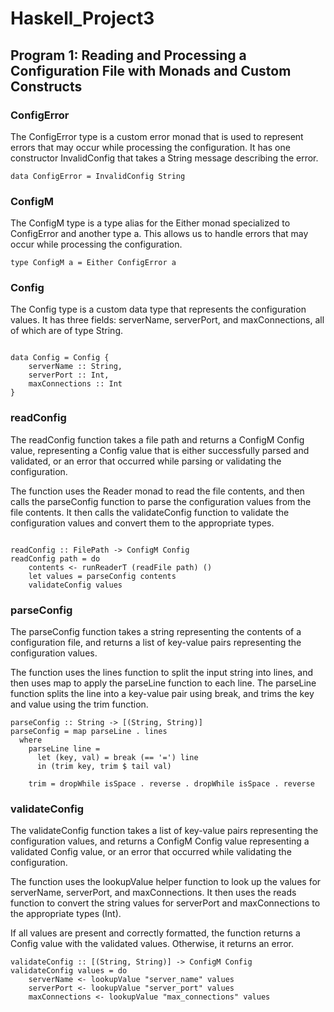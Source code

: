 # Haskell_Project3
## Program 1: Reading and Processing a Configuration File with Monads and Custom Constructs

### ConfigError

The ConfigError type is a custom error monad that is used to represent errors that may occur while processing the configuration. It has one constructor InvalidConfig that takes a String message describing the error.

```
data ConfigError = InvalidConfig String
```
### ConfigM

The ConfigM type is a type alias for the Either monad specialized to ConfigError and another type a. This allows us to handle errors that may occur while processing the configuration.

```
type ConfigM a = Either ConfigError a
```

### Config

The Config type is a custom data type that represents the configuration values. It has three fields: serverName, serverPort, and maxConnections, all of which are of type String.

```

data Config = Config {
    serverName :: String,
    serverPort :: Int,
    maxConnections :: Int
}

```
### readConfig

The readConfig function takes a file path and returns a ConfigM Config value, representing a Config value that is either successfully parsed and validated, or an error that occurred while parsing or validating the configuration.

The function uses the Reader monad to read the file contents, and then calls the parseConfig function to parse the configuration values from the file contents. It then calls the validateConfig function to validate the configuration values and convert them to the appropriate types.

```

readConfig :: FilePath -> ConfigM Config
readConfig path = do
    contents <- runReaderT (readFile path) ()
    let values = parseConfig contents
    validateConfig values
```

### parseConfig

The parseConfig function takes a string representing the contents of a configuration file, and returns a list of key-value pairs representing the configuration values.

The function uses the lines function to split the input string into lines, and then uses map to apply the parseLine function to each line. The parseLine function splits the line into a key-value pair using break, and trims the key and value using the trim function.

```
parseConfig :: String -> [(String, String)]
parseConfig = map parseLine . lines
  where
    parseLine line =
      let (key, val) = break (== '=') line
      in (trim key, trim $ tail val)

    trim = dropWhile isSpace . reverse . dropWhile isSpace . reverse
```


### validateConfig

The validateConfig function takes a list of key-value pairs representing the configuration values, and returns a ConfigM Config value representing a validated Config value, or an error that occurred while validating the configuration.

The function uses the lookupValue helper function to look up the values for serverName, serverPort, and maxConnections. It then uses the reads function to convert the string values for serverPort and maxConnections to the appropriate types (Int).

If all values are present and correctly formatted, the function returns a Config value with the validated values. Otherwise, it returns an error.

```
validateConfig :: [(String, String)] -> ConfigM Config
validateConfig values = do
    serverName <- lookupValue "server_name" values
    serverPort <- lookupValue "server_port" values
    maxConnections <- lookupValue "max_connections" values
```
   
